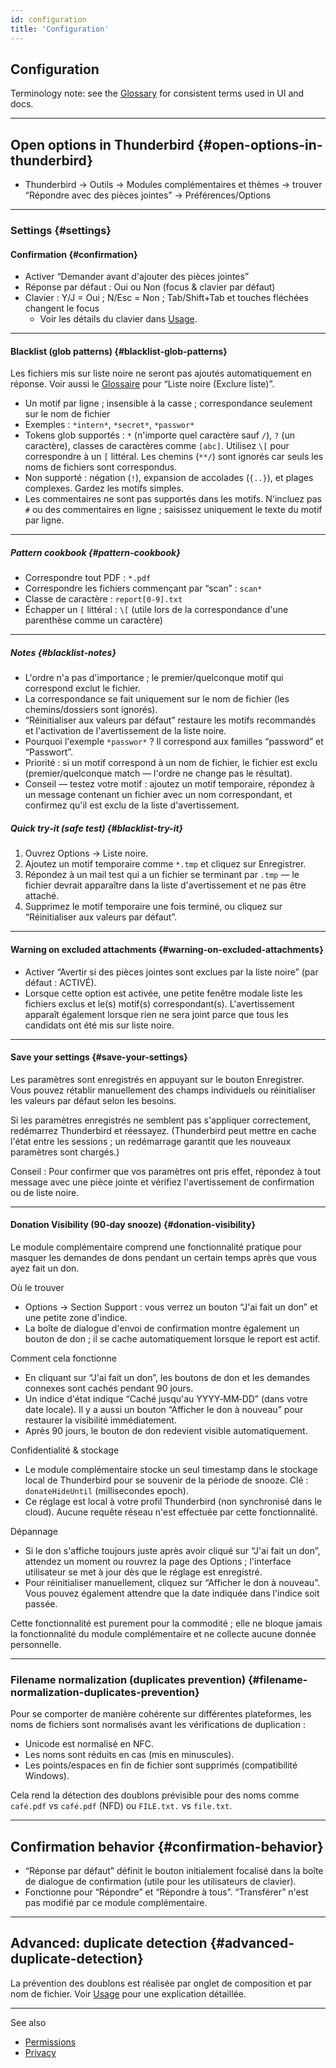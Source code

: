 ```yaml
---
id: configuration
title: 'Configuration'
---
```


## Configuration

Terminology note: see the [Glossary](glossary) for consistent terms used in UI and docs.

---

## Open options in Thunderbird {#open-options-in-thunderbird}

- Thunderbird → Outils → Modules complémentaires et thèmes → trouver “Répondre avec des pièces jointes” → Préférences/Options

---

### Settings {#settings}

#### Confirmation {#confirmation}

- Activer “Demander avant d'ajouter des pièces jointes”
- Réponse par défaut : Oui ou Non (focus & clavier par défaut)
- Clavier : Y/J = Oui ; N/Esc = Non ; Tab/Shift+Tab et touches fléchées changent le focus
  - Voir les détails du clavier dans [Usage](usage#keyboard-shortcuts).

---

#### Blacklist (glob patterns) {#blacklist-glob-patterns}

Les fichiers mis sur liste noire ne seront pas ajoutés automatiquement en réponse. Voir aussi le [Glossaire](glossary) pour “Liste noire (Exclure liste)”.

- Un motif par ligne ; insensible à la casse ; correspondance seulement sur le nom de fichier
- Exemples : `*intern*`, `*secret*`, `*passwor*`
- Tokens glob supportés : `*` (n'importe quel caractère sauf `/`), `?` (un caractère), classes de caractères comme `[abc]`. Utilisez `\[` pour correspondre à un `[` littéral. Les chemins (`**/`) sont ignorés car seuls les noms de fichiers sont correspondus.
- Non supporté : négation (`!`), expansion de accolades (`{..}`), et plages complexes. Gardez les motifs simples.
- Les commentaires ne sont pas supportés dans les motifs. N'incluez pas `#` ou des commentaires en ligne ; saisissez uniquement le texte du motif par ligne.

---

##### Pattern cookbook {#pattern-cookbook}

- Correspondre tout PDF : `*.pdf`
- Correspondre les fichiers commençant par “scan” : `scan*`
- Classe de caractère : `report[0-9].txt`
- Échapper un `[` littéral : `\[` (utile lors de la correspondance d'une parenthèse comme un caractère)

---

##### Notes {#blacklist-notes}

- L'ordre n'a pas d'importance ; le premier/quelconque motif qui correspond exclut le fichier.
- La correspondance se fait uniquement sur le nom de fichier (les chemins/dossiers sont ignorés).
- “Réinitialiser aux valeurs par défaut” restaure les motifs recommandés et l'activation de l'avertissement de la liste noire.
- Pourquoi l'exemple `*passwor*` ? Il correspond aux familles “password” et “Passwort”.
- Priorité : si un motif correspond à un nom de fichier, le fichier est exclu (premier/quelconque match — l'ordre ne change pas le résultat).
- Conseil — testez votre motif : ajoutez un motif temporaire, répondez à un message contenant un fichier avec un nom correspondant, et confirmez qu'il est exclu de la liste d'avertissement.

##### Quick try‑it (safe test) {#blacklist-try-it}

1. Ouvrez Options → Liste noire.
2. Ajoutez un motif temporaire comme `*.tmp` et cliquez sur Enregistrer.
3. Répondez à un mail test qui a un fichier se terminant par `.tmp` — le fichier devrait apparaître dans la liste d'avertissement et ne pas être attaché.
4. Supprimez le motif temporaire une fois terminé, ou cliquez sur “Réinitialiser aux valeurs par défaut”.

---

#### Warning on excluded attachments {#warning-on-excluded-attachments}

- Activer “Avertir si des pièces jointes sont exclues par la liste noire” (par défaut : ACTIVÉ).
- Lorsque cette option est activée, une petite fenêtre modale liste les fichiers exclus et le(s) motif(s) correspondant(s). L'avertissement apparaît également lorsque rien ne sera joint parce que tous les candidats ont été mis sur liste noire.

---

#### Save your settings {#save-your-settings}

Les paramètres sont enregistrés en appuyant sur le bouton Enregistrer. Vous pouvez rétablir manuellement des champs individuels ou réinitialiser les valeurs par défaut selon les besoins.

Si les paramètres enregistrés ne semblent pas s'appliquer correctement, redémarrez Thunderbird et réessayez. (Thunderbird peut mettre en cache l'état entre les sessions ; un redémarrage garantit que les nouveaux paramètres sont chargés.)

Conseil : Pour confirmer que vos paramètres ont pris effet, répondez à tout message avec une pièce jointe et vérifiez l'avertissement de confirmation ou de liste noire.

---

#### Donation Visibility (90‑day snooze) {#donation-visibility}

Le module complémentaire comprend une fonctionnalité pratique pour masquer les demandes de dons pendant un certain temps après que vous ayez fait un don.

Où le trouver

- Options → Section Support : vous verrez un bouton “J'ai fait un don” et une petite zone d'indice.
- La boîte de dialogue d'envoi de confirmation montre également un bouton de don ; il se cache automatiquement lorsque le report est actif.

Comment cela fonctionne

- En cliquant sur “J'ai fait un don”, les boutons de don et les demandes connexes sont cachés pendant 90 jours.
- Un indice d'état indique “Caché jusqu'au YYYY‑MM‑DD” (dans votre date locale). Il y a aussi un bouton “Afficher le don à nouveau” pour restaurer la visibilité immédiatement.
- Après 90 jours, le bouton de don redevient visible automatiquement.

Confidentialité & stockage

- Le module complémentaire stocke un seul timestamp dans le stockage local de Thunderbird pour se souvenir de la période de snooze. Clé : `donateHideUntil` (millisecondes epoch).
- Ce réglage est local à votre profil Thunderbird (non synchronisé dans le cloud). Aucune requête réseau n'est effectuée par cette fonctionnalité.

Dépannage

- Si le don s'affiche toujours juste après avoir cliqué sur “J'ai fait un don”, attendez un moment ou rouvrez la page des Options ; l'interface utilisateur se met à jour dès que le réglage est enregistré.
- Pour réinitialiser manuellement, cliquez sur “Afficher le don à nouveau”. Vous pouvez également attendre que la date indiquée dans l'indice soit passée.

Cette fonctionnalité est purement pour la commodité ; elle ne bloque jamais la fonctionnalité du module complémentaire et ne collecte aucune donnée personnelle.

---

### Filename normalization (duplicates prevention) {#filename-normalization-duplicates-prevention}

Pour se comporter de manière cohérente sur différentes plateformes, les noms de fichiers sont normalisés avant les vérifications de duplication :

- Unicode est normalisé en NFC.
- Les noms sont réduits en cas (mis en minuscules).
- Les points/espaces en fin de fichier sont supprimés (compatibilité Windows).

Cela rend la détection des doublons prévisible pour des noms comme `café.pdf` vs `café.pdf` (NFD) ou `FILE.txt.` vs `file.txt`.

---

## Confirmation behavior {#confirmation-behavior}

- “Réponse par défaut” définit le bouton initialement focalisé dans la boîte de dialogue de confirmation (utile pour les utilisateurs de clavier).
- Fonctionne pour “Répondre” et “Répondre à tous”. “Transférer” n'est pas modifié par ce module complémentaire.

---

## Advanced: duplicate detection {#advanced-duplicate-detection}

La prévention des doublons est réalisée par onglet de composition et par nom de fichier. Voir [Usage](usage#behavior-details) pour une explication détaillée.

---

See also

- [Permissions](permissions)
- [Privacy](privacy)
